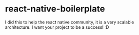 # react-native-boilerplate
I did this to help the react native community, it is a very scalable architecture. I want your project to be a success! :D
